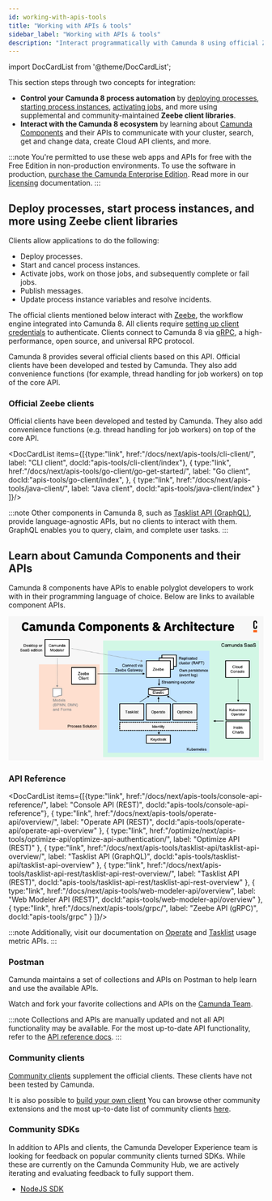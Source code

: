 ```yaml
---
id: working-with-apis-tools
title: "Working with APIs & tools"
sidebar_label: "Working with APIs & tools"
description: "Interact programmatically with Camunda 8 using official Zeebe client libraries and APIs."
---
```


import DocCardList from '@theme/DocCardList';

This section steps through two concepts for integration:

- **Control your Camunda 8 process automation** by [deploying processes](/components/modeler/web-modeler/run-or-publish-your-process.md#deploy-a-process), [starting process instances](/components/modeler/web-modeler/run-or-publish-your-process.md), [activating jobs](/components/concepts/job-workers.md), and more using supplemental and community-maintained **Zeebe client libraries**.
- **Interact with the Camunda 8 ecosystem** by learning about [Camunda Components](/components/components-overview.md) and their APIs to communicate with your cluster, search, get and change data, create Cloud API clients, and more.

:::note
You're permitted to use these web apps and APIs for free with the Free Edition in non-production environments. To use the software in production, [purchase the Camunda Enterprise Edition](https://camunda.com/products/cloud/camunda-cloud-enterprise-contact/). Read more in our [licensing](../reference/licenses.md) documentation.
:::

## Deploy processes, start process instances, and more using Zeebe client libraries

Clients allow applications to do the following:

- Deploy processes.
- Start and cancel process instances.
- Activate jobs, work on those jobs, and subsequently complete or fail jobs.
- Publish messages.
- Update process instance variables and resolve incidents.

The official clients mentioned below interact with [Zeebe](/components/zeebe/zeebe-overview.md), the workflow engine integrated into Camunda 8. All clients require [setting up client credentials](/guides/setup-client-connection-credentials.md) to authenticate. Clients connect to Camunda 8 via [gRPC](https://grpc.io), a high-performance, open source, and universal RPC protocol.

Camunda 8 provides several official clients based on this API. Official clients have been developed and tested by Camunda. They also add convenience functions (for example, thread handling for job workers) on top of the core API.

### Official Zeebe clients

Official clients have been developed and tested by Camunda. They also add convenience functions (e.g. thread handling for job workers) on top of the core API.

<DocCardList items={[{type:"link", href:"/docs/next/apis-tools/cli-client/", label: "CLI client", docId:"apis-tools/cli-client/index"},
{
type:"link", href:"/docs/next/apis-tools/go-client/go-get-started/", label: "Go client", docId:"apis-tools/go-client/index",
},
{
type:"link", href:"/docs/next/apis-tools/java-client/", label: "Java client", docId:"apis-tools/java-client/index"
}
]}/>

:::note
Other components in Camunda 8, such as [Tasklist API (GraphQL)](../apis-tools/tasklist-api/generated.md), provide language-agnostic APIs, but no clients to interact with them. GraphQL enables you to query, claim, and complete user tasks.
:::

## Learn about Camunda Components and their APIs

Camunda 8 components have APIs to enable polyglot developers to work with in their programming language of choice. Below are links to available component APIs.

![Architecture diagram for Camunda including all the components for SaaS](./img/ComponentsAndArchitecture_SaaS.png)

### API Reference

<DocCardList items={[{type:"link", href:"/docs/next/apis-tools/console-api-reference/", label: "Console API (REST)", docId:"apis-tools/console-api-reference"},
{
type:"link", href:"/docs/next/apis-tools/operate-api/overview/", label: "Operate API (REST)", docId:"apis-tools/operate-api/operate-api-overview"
},
{
type:"link", href:"/optimize/next/apis-tools/optimize-api/optimize-api-authentication/", label: "Optimize API (REST)"
},
{
type:"link", href:"/docs/next/apis-tools/tasklist-api/tasklist-api-overview/", label: "Tasklist API (GraphQL)", docId:"apis-tools/tasklist-api/tasklist-api-overview"
},
{
type:"link", href:"/docs/next/apis-tools/tasklist-api-rest/tasklist-api-rest-overview/", label: "Tasklist API (REST)", docId:"apis-tools/tasklist-api-rest/tasklist-api-rest-overview"
},
{
type:"link", href:"/docs/next/apis-tools/web-modeler-api/overview", label: "Web Modeler API (REST)", docId:"apis-tools/web-modeler-api/overview"
},
{
type:"link", href:"/docs/next/apis-tools/grpc/", label: "Zeebe API (gRPC)", docId:"apis-tools/grpc"
}
]}/>

:::note
Additionally, visit our documentation on [Operate](../self-managed/operate-deployment/usage-metrics.md) and [Tasklist](../self-managed/tasklist-deployment/usage-metrics.md) usage metric APIs.
:::

### Postman

Camunda maintains a set of collections and APIs on Postman to help learn and use the available APIs.

Watch and fork your favorite collections and APIs on the [Camunda Team](https://www.postman.com/camundateam).

:::note
Collections and APIs are manually updated and not all API functionality may be available. For the most up-to-date API functionality, refer to the [API reference docs](/apis-tools/working-with-apis-tools.md#api-reference).
:::

### Community clients

[Community clients](/apis-tools/community-clients/index.md) supplement the official clients. These clients have not been tested by Camunda.

It is also possible to [build your own client](../apis-tools/build-your-own-client.md) You can browse other community extensions and the most up-to-date list of community clients [here](https://github.com/orgs/camunda-community-hub/repositories).

### Community SDKs

In addition to APIs and clients, the Camunda Developer Experience team is looking for feedback on popular community clients turned SDKs. While these are currently on the Camunda Community Hub, we are actively iterating and evaluating feedback to fully support them.

- [NodeJS SDK](https://github.com/camunda-community-hub/camunda-8-sdk-node-js)
